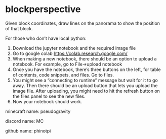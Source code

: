 # blockperspective

Given block coordinates, draw lines on the panorama to show the position of that block.

For those who don’t have local python:
1.	Download the jupyter notebook and the required image file
2.	Go to google colab     https://colab.research.google.com/
3.	When making a new notebook, there should be an option to upload a notebook.  For example, go to File->upload notebook
4.	Once you have the notebook, there’s three buttons on the left, for table of contents, code snippets, and files.  Go to files.
5.	You might see a “connecting to runtime” message but wait for it to go away.  Then there should be an upload button that lets you upload the image file. After uploading, you might need to hit the refresh button on the files panel to see the new files.
6.	Now your notebook should work.




minecraft name: pseudogravity

discord name: MC

github name: phinotpi
